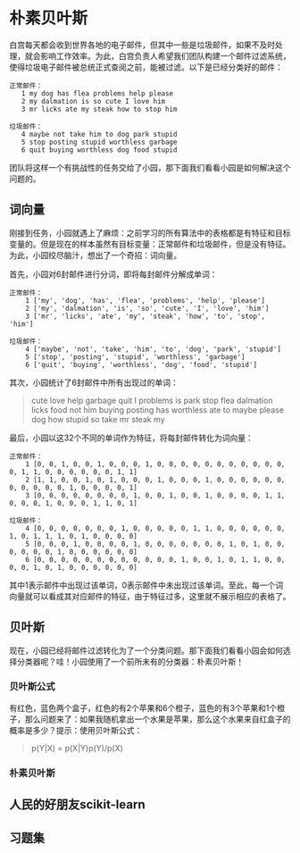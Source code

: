 # 朴素贝叶斯

白宫每天都会收到世界各地的电子邮件，但其中一些是垃圾邮件，如果不及时处理，就会影响工作效率。为此，白宫负责人希望我们团队构建一个邮件过滤系统，使得垃圾电子邮件被总统正式查阅之前，能被过滤。以下是已经分类好的邮件：

```
正常邮件：
   1 my dog has flea problems help please
   2 my dalmation is so cute I love him
   3 mr licks ate my steak how to stop him
   
垃圾邮件：
   4 maybe not take him to dog park stupid
   5 stop posting stupid worthless garbage
   6 quit buying worthless dog food stupid
````

团队将这样一个有挑战性的任务交给了小园，那下面我们看看小园是如何解决这个问题的。

## 词向量

刚接到任务，小园就遇上了麻烦：之前学习的所有算法中的表格都是有特征和目标变量的。但是现在的样本虽然有目标变量：正常邮件和垃圾邮件，但是没有特征。为此，小园绞尽脑汁，想出了一个奇招：词向量。

首先，小园对6封邮件进行分词，即将每封邮件分解成单词：

```
正常邮件：
    1 ['my', 'dog', 'has', 'flea', 'problems', 'help', 'please']
    2 ['my', 'dalmation', 'is', 'so', 'cute', 'I', 'love', 'him']
    3 ['mr', 'licks', 'ate', 'my', 'steak', 'how', 'to', 'stop', 'him']
	
垃圾邮件：
    4 ['maybe', 'not', 'take', 'him', 'to', 'dog', 'park', 'stupid']
    5 ['stop', 'posting', 'stupid', 'worthless', 'garbage']
    6 ['quit', 'buying', 'worthless', 'dog', 'food', 'stupid']
```
		
其次，小园统计了6封邮件中所有出现过的单词：

> cute love help garbage quit I problems is park stop flea dalmation licks food not him buying posting has worthless ate to maybe please dog how stupid so take mr steak my

最后，小园以这32个不同的单词作为特征，将每封邮件转化为词向量：

```
正常邮件：
    1 [0, 0, 1, 0, 0, 1, 0, 0, 0, 1, 0, 0, 0, 0, 0, 0, 0, 0, 0, 0, 0, 0, 1, 1, 0, 0, 0, 0, 0, 0, 1, 1]
    2 [1, 1, 0, 0, 1, 0, 1, 0, 0, 0, 1, 0, 0, 0, 1, 0, 0, 0, 0, 0, 0, 0, 0, 0, 0, 0, 1, 0, 0, 0, 0, 1]
    3 [0, 0, 0, 0, 0, 0, 0, 0, 1, 0, 0, 1, 0, 0, 1, 0, 0, 0, 0, 1, 1, 0, 0, 0, 1, 0, 0, 0, 1, 1, 0, 1]
	
垃圾邮件：
    4 [0, 0, 0, 0, 0, 0, 0, 1, 0, 0, 0, 0, 0, 1, 1, 0, 0, 0, 0, 0, 0, 1, 0, 1, 1, 1, 0, 1, 0, 0, 0, 0]
    5 [0, 0, 0, 1, 0, 0, 0, 0, 1, 0, 0, 0, 0, 0, 0, 0, 1, 0, 1, 0, 0, 0, 0, 0, 0, 1, 0, 0, 0, 0, 0, 0]
    6 [0, 0, 0, 0, 0, 0, 0, 0, 0, 0, 0, 0, 1, 0, 0, 1, 0, 1, 1, 0, 0, 0, 0, 1, 0, 1, 0, 0, 0, 0, 0, 0]
```

其中1表示邮件中出现过该单词，0表示邮件中未出现过该单词。至此，每一个词向量就可以看成其对应邮件的特征，由于特征过多，这里就不展示相应的表格了。

## 贝叶斯

现在，小园已经将邮件过滤转化为了一个分类问题。那下面我们看看小园会如何选择分类器呢？哇！小园使用了一个前所未有的分类器：朴素贝叶斯！

### 贝叶斯公式

有红色，蓝色两个盒子，红色的有2个苹果和6个橙子，蓝色的有3个苹果和1个橙子，那么问题来了：如果我随机拿出一个水果是苹果，那么这个水果来自红盒子的概率是多少？提示：使用贝叶斯公式：

> p(Y|X) = p(X|Y)p(Y)/p(X)

### 朴素贝叶斯

## 人民的好朋友scikit-learn

## 习题集